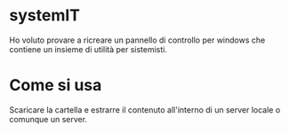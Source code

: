 # systemIT
Ho voluto provare a ricreare un pannello di controllo per windows che contiene un insieme di utilità per sistemisti.

# Come si usa
Scaricare la cartella  e estrarre il contenuto all'interno di un server locale o comunque un server.
